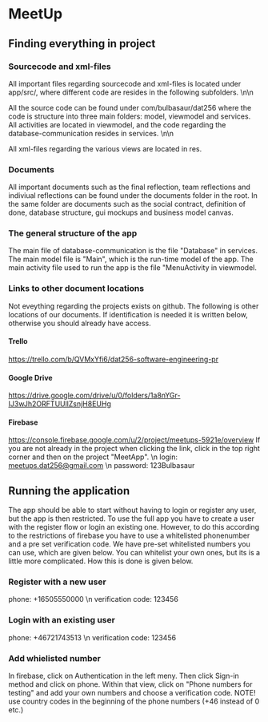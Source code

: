 # MeetUp

## Finding everything in project

### Sourcecode and xml-files
All important files regarding sourcecode and xml-files is located under app/src/, where different code are resides in the following subfolders. \n\n

All the source code can be found under com/bulbasaur/dat256 where the code is structure into three main folders: model, viewmodel and services. All activities are located in viewmodel, and the code regarding the database-communication resides in services. \n\n

All xml-files regarding the various views are located in res. 

### Documents
All important documents such as the final reflection, team reflections and indiviual reflections can be found under the documents folder in the root. In the same folder are documents such as the social contract, definition of done, database structure, gui mockups and business model canvas. 

### The general structure of the app
The main file of database-communication is the file "Database" in services. The main model file is "Main", which is the run-time model of the app. The main activity file used to run the app is the file "MenuActivity in viewmodel. 

### Links to other document locations
Not eveything regarding the projects exists on github. The following is other locations of our documents. If identification is needed it is written below, otherwise you should already have access. 

#### Trello
https://trello.com/b/QVMxYfi6/dat256-software-engineering-pr

#### Google Drive
https://drive.google.com/drive/u/0/folders/1a8nYGr-IJ3wJh2ORFTUUllZsnjH8EUHg

#### Firebase
https://console.firebase.google.com/u/2/project/meetups-5921e/overview
If you are not already in the project when clicking the link, click in the top right corner and then on the project "MeetApp". \n
login: meetups.dat256@gmail.com \n
password: 123Bulbasaur

## Running the application
The app should be able to start without having to login or register any user, but the app is then restricted. To use the full app you have to create a user with the register flow or login an existing one. However, to do this according to the restrictions of firebase you have to use a whitelisted phonenumber and a pre set verification code. We have pre-set whitelisted numbers you can use, which are given below. You can whitelist your own ones, but its is a little more complicated. How this is done is given below. 

### Register with a new user
phone: +16505550000 \n
verification code: 123456

### Login with an existing user
phone: +46721743513 \n
verification code: 123456

### Add whielisted number
In firebase, click on Authentication in the left meny. Then click Sign-in method and click on phone. Within that view, click on "Phone numbers for testing" and add your own numbers and choose a verification code. NOTE! use country codes in the beginning of the phone numbers (+46 instead of 0 etc.)
